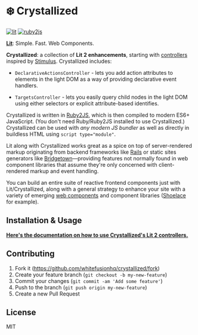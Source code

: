 # ❄️ Crystallized

[![lit][lit]][lit-url]
[![ruby2js][ruby2js]][ruby2js-url]


**[Lit][lit-url]**: Simple. Fast. Web Components.

**Crystallized**: a collection of **Lit 2 enhancements**, starting with [controllers]((https://github.com/whitefusionhq/crystallized/tree/main/packages/controllers)) inspired by [Stimulus](https://stimulusjs.org). Crystallized includes:

* `DeclarativeActionsController` - lets you add action attributes to elements in the light DOM as a way of providing declarative event handlers.

* `TargetsController` - lets you easily query child nodes in the light DOM using either selectors or explicit attribute-based identifies.

Crystallized is written in [Ruby2JS][ruby2js-url], which is then compiled to modern ES6+ JavaScript. (You don't need Ruby/Ruby2JS installed to use Crystallized.) Crystallized can be used with _any modern JS bundler_ as well as directly in buildless HTML using `script type="module"`.

Lit along with Crystallized works great as a spice on top of server-rendered markup originating from backend frameworks like [Rails](https://rubyonrails.org) or static sites generators like [Bridgetown](https://www.bridgetownrb.com)—providing features not normally found in web component libraries that assume they're only concerned with client-rendered markup and event handling.

You can build an entire suite of reactive frontend components just with Lit/Crystallized, along with a general strategy to enhance your site with a variety of emerging [web components](https://github.com/topics/web-components) and component libraries ([Shoelace](https://shoelace.style) for example).

## Installation & Usage

**[Here's the documentation on how to use Crystallized's Lit 2 controllers.](https://github.com/whitefusionhq/crystallized/tree/main/packages/controllers)**

## Contributing

1. Fork it (https://github.com/whitefusionhq/crystallized/fork)
2. Create your feature branch (`git checkout -b my-new-feature`)
3. Commit your changes (`git commit -am 'Add some feature'`)
4. Push to the branch (`git push origin my-new-feature`)
5. Create a new Pull Request

## License

MIT

[lit]: https://img.shields.io/badge/-Lit-324FFF?style=for-the-badge&logo=lit&logoColor=white"
[lit-url]: https://lit.dev
[ruby2js]: https://img.shields.io/badge/Ruby2JS-darkred?style=for-the-badge&logo=ruby
[ruby2js-url]: https://www.ruby2js.com
